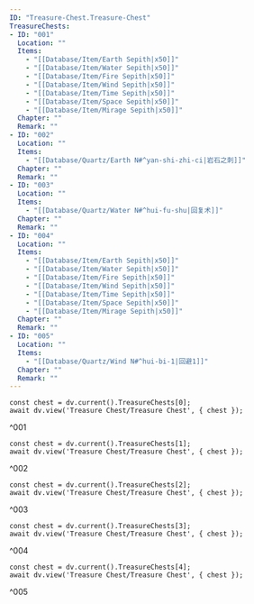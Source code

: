 ```yaml
---
ID: "Treasure-Chest.Treasure-Chest"
TreasureChests:
- ID: "001"
  Location: ""
  Items: 
    - "[[Database/Item/Earth Sepith|x50]]"
    - "[[Database/Item/Water Sepith|x50]]"
    - "[[Database/Item/Fire Sepith|x50]]"
    - "[[Database/Item/Wind Sepith|x50]]"
    - "[[Database/Item/Time Sepith|x50]]"
    - "[[Database/Item/Space Sepith|x50]]"
    - "[[Database/Item/Mirage Sepith|x50]]"
  Chapter: ""
  Remark: ""
- ID: "002"
  Location: ""
  Items:  
    - "[[Database/Quartz/Earth N#^yan-shi-zhi-ci|岩石之刺]]"
  Chapter: ""
  Remark: ""
- ID: "003"
  Location: ""
  Items:  
    - "[[Database/Quartz/Water N#^hui-fu-shu|回复术]]"
  Chapter: ""
  Remark: ""
- ID: "004"
  Location: ""
  Items: 
    - "[[Database/Item/Earth Sepith|x50]]"
    - "[[Database/Item/Water Sepith|x50]]"
    - "[[Database/Item/Fire Sepith|x50]]"
    - "[[Database/Item/Wind Sepith|x50]]"
    - "[[Database/Item/Time Sepith|x50]]"
    - "[[Database/Item/Space Sepith|x50]]"
    - "[[Database/Item/Mirage Sepith|x50]]"
  Chapter: ""
  Remark: ""
- ID: "005"
  Location: ""
  Items:  
    - "[[Database/Quartz/Wind N#^hui-bi-1|回避1]]"
  Chapter: ""
  Remark: ""
---
```

```dataviewjs
const chest = dv.current().TreasureChests[0];
await dv.view('Treasure Chest/Treasure Chest', { chest });
```
^001

```dataviewjs
const chest = dv.current().TreasureChests[1];
await dv.view('Treasure Chest/Treasure Chest', { chest });
```
^002

```dataviewjs
const chest = dv.current().TreasureChests[2];
await dv.view('Treasure Chest/Treasure Chest', { chest });
```
^003

```dataviewjs
const chest = dv.current().TreasureChests[3];
await dv.view('Treasure Chest/Treasure Chest', { chest });
```
^004

```dataviewjs
const chest = dv.current().TreasureChests[4];
await dv.view('Treasure Chest/Treasure Chest', { chest });
```
^005